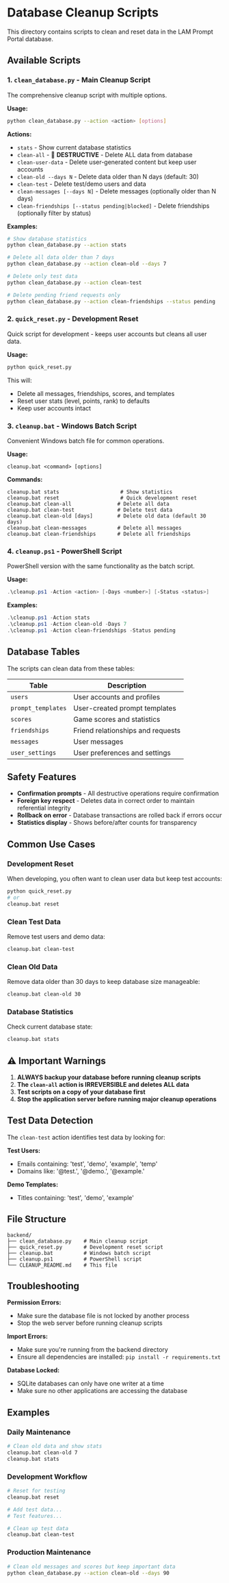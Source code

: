 # Database Cleanup Scripts

This directory contains scripts to clean and reset data in the LAM Prompt Portal database.

## Available Scripts

### 1. `clean_database.py` - Main Cleanup Script
The comprehensive cleanup script with multiple options.

**Usage:**
```bash
python clean_database.py --action <action> [options]
```

**Actions:**
- `stats` - Show current database statistics
- `clean-all` - 🚨 **DESTRUCTIVE** - Delete ALL data from database
- `clean-user-data` - Delete user-generated content but keep user accounts
- `clean-old --days N` - Delete data older than N days (default: 30)
- `clean-test` - Delete test/demo users and data
- `clean-messages [--days N]` - Delete messages (optionally older than N days)
- `clean-friendships [--status pending|blocked]` - Delete friendships (optionally filter by status)

**Examples:**
```bash
# Show database statistics
python clean_database.py --action stats

# Delete all data older than 7 days
python clean_database.py --action clean-old --days 7

# Delete only test data
python clean_database.py --action clean-test

# Delete pending friend requests only
python clean_database.py --action clean-friendships --status pending
```

### 2. `quick_reset.py` - Development Reset
Quick script for development - keeps user accounts but cleans all user data.

**Usage:**
```bash
python quick_reset.py
```

This will:
- Delete all messages, friendships, scores, and templates
- Reset user stats (level, points, rank) to defaults
- Keep user accounts intact

### 3. `cleanup.bat` - Windows Batch Script
Convenient Windows batch file for common operations.

**Usage:**
```batch
cleanup.bat <command> [options]
```

**Commands:**
```batch
cleanup.bat stats                    # Show statistics
cleanup.bat reset                    # Quick development reset
cleanup.bat clean-all               # Delete all data
cleanup.bat clean-test              # Delete test data
cleanup.bat clean-old [days]        # Delete old data (default 30 days)
cleanup.bat clean-messages          # Delete all messages
cleanup.bat clean-friendships       # Delete all friendships
```

### 4. `cleanup.ps1` - PowerShell Script
PowerShell version with the same functionality as the batch script.

**Usage:**
```powershell
.\cleanup.ps1 -Action <action> [-Days <number>] [-Status <status>]
```

**Examples:**
```powershell
.\cleanup.ps1 -Action stats
.\cleanup.ps1 -Action clean-old -Days 7
.\cleanup.ps1 -Action clean-friendships -Status pending
```

## Database Tables

The scripts can clean data from these tables:

| Table | Description |
|-------|-------------|
| `users` | User accounts and profiles |
| `prompt_templates` | User-created prompt templates |
| `scores` | Game scores and statistics |
| `friendships` | Friend relationships and requests |
| `messages` | User messages |
| `user_settings` | User preferences and settings |

## Safety Features

- **Confirmation prompts** - All destructive operations require confirmation
- **Foreign key respect** - Deletes data in correct order to maintain referential integrity
- **Rollback on error** - Database transactions are rolled back if errors occur
- **Statistics display** - Shows before/after counts for transparency

## Common Use Cases

### Development Reset
When developing, you often want to clean user data but keep test accounts:
```bash
python quick_reset.py
# or
cleanup.bat reset
```

### Clean Test Data
Remove test users and demo data:
```bash
cleanup.bat clean-test
```

### Clean Old Data
Remove data older than 30 days to keep database size manageable:
```bash
cleanup.bat clean-old 30
```

### Database Statistics
Check current database state:
```bash
cleanup.bat stats
```

## ⚠️ Important Warnings

1. **ALWAYS backup your database before running cleanup scripts**
2. **The `clean-all` action is IRREVERSIBLE and deletes ALL data**
3. **Test scripts on a copy of your database first**
4. **Stop the application server before running major cleanup operations**

## Test Data Detection

The `clean-test` action identifies test data by looking for:

**Test Users:**
- Emails containing: 'test', 'demo', 'example', 'temp'
- Domains like: '@test.', '@demo.', '@example.'

**Demo Templates:**
- Titles containing: 'test', 'demo', 'example'

## File Structure

```
backend/
├── clean_database.py    # Main cleanup script
├── quick_reset.py       # Development reset script
├── cleanup.bat          # Windows batch script
├── cleanup.ps1          # PowerShell script
└── CLEANUP_README.md    # This file
```

## Troubleshooting

**Permission Errors:**
- Make sure the database file is not locked by another process
- Stop the web server before running cleanup scripts

**Import Errors:**
- Make sure you're running from the backend directory
- Ensure all dependencies are installed: `pip install -r requirements.txt`

**Database Locked:**
- SQLite databases can only have one writer at a time
- Make sure no other applications are accessing the database

## Examples

### Daily Maintenance
```bash
# Clean old data and show stats
cleanup.bat clean-old 7
cleanup.bat stats
```

### Development Workflow
```bash
# Reset for testing
cleanup.bat reset

# Add test data...
# Test features...

# Clean up test data
cleanup.bat clean-test
```

### Production Maintenance
```bash
# Clean old messages and scores but keep important data
python clean_database.py --action clean-old --days 90
```
